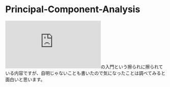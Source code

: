 # Principal-Component-Analysis
![PCA with R](https://github.com/ShoShohh/Principal-Component-Analysis/blob/main/PCA%20with%20R.pdf)の入門という擦られに擦られている内容ですが、自明じゃないことも書いたので気になったことは調べてみると面白いと思います。
